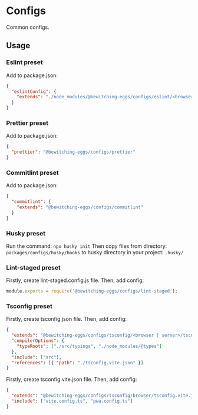 # Configs

Common configs.

## Usage

### Eslint preset

Add to package.json:

```json
{
  "eslintConfig": {
    "extends": "./node_modules/@bewitching-eggs/configs/eslint/<browser | server>"
  }
}
```

### Prettier preset

Add to package.json:

```json
{
  "prettier": "@bewitching-eggs/configs/prettier"
}
```

### Commitlint preset

Add to package.json:

```json
{
  "commitlint": {
    "extends": "@bewitching-eggs/configs/commitlint"
  }
}
```

### Husky preset

Run the command: `npx husky init`
Then copy files from directory: `packages/configs/husky/hooks`
to husky directory in your project: `.husky/`

### Lint-staged preset

Firstly, create lint-staged.config.js file.
Then, add config:

```js
module.exports = require('@bewitching-eggs/configs/lint-staged');
```

### Tsconfig preset

Firstly, create tsconfig.json file.
Then, add config:

```json
{
  "extends": "@bewitching-eggs/configs/tsconfig/<browser | server>/tsconfig.json",
  "compilerOptions": {
    "typeRoots": ["./src/typings", "./node_modules/@types"]
  },
  "include": ["src"],
  "references": [{ "path": "./tsconfig.vite.json" }]
}
```

Firstly, create tsconfig.vite.json file.
Then, add config:

```json
{
  "extends": "@bewitching-eggs/configs/tsconfig/browser/tsconfig.vite.json",
  "include": ["vite.config.ts", "pwa.config.ts"]
}
```
